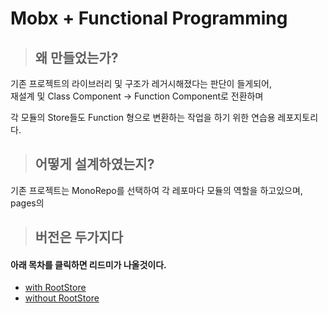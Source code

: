 # Mobx + Functional Programming

> ## 왜 만들었는가?

기존 프로젝트의 라이브러리 및 구조가 레거시해졌다는 판단이 들게되어,<br> 재설계
및 Class Component -> Function Component로 전환하며

각 모듈의 Store들도 Function 형으로 변환하는 작업을 하기 위한 연습용 레포지토리
다.

> ## 어떻게 설계하였는지?

기존 프로젝트는 MonoRepo를 선택하여 각 레포마다 모듈의 역할을 하고있으며,<br>
pages의

> ## 버전은 두가지다

#### 아래 목차를 클릭하면 리드미가 나올것이다.

-   [with RootStore](https://github.com/wnsguddl789/mobx-functional/tree/feat/withRoot)
-   [without RootStore]()

